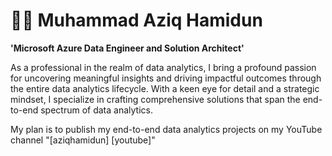 # 👨‍💻 Muhammad Aziq Hamidun

**'Microsoft Azure Data Engineer and Solution Architect'**

As a professional in the realm of data analytics, I bring a profound passion for uncovering meaningful insights and driving impactful outcomes through the entire data analytics lifecycle. With a keen eye for detail and a strategic mindset, I specialize in crafting comprehensive solutions that span the end-to-end spectrum of data analytics.

My plan is to publish my end-to-end data analytics projects on my YouTube channel "[aziqhamidun] [youtube]"


